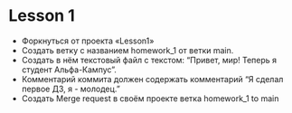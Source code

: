 # Lesson 1

* Форкнуться от проекта «Lesson1»
* Создать ветку с названием homework_1 от ветки main.
* Создать в нём текстовый файл с текстом: “Привет, мир! Теперь я студент Альфа-Кампус”.
* Комментарий коммита должен содержать комментарий “Я сделал первое ДЗ, я - молодец.”
* Создать Merge request в своём проекте ветка homework_1 to main
